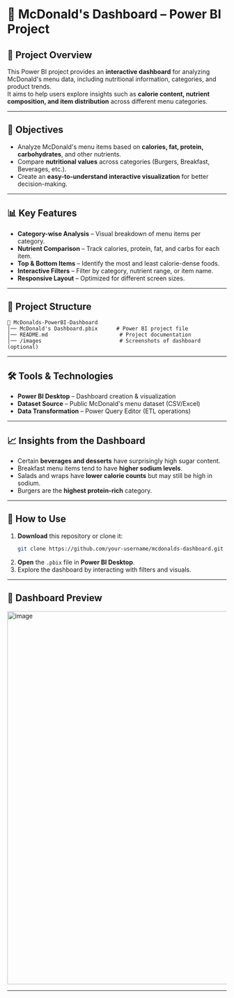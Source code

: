 # 🍔 McDonald's Dashboard – Power BI Project

## 📌 Project Overview
This Power BI project provides an **interactive dashboard** for analyzing McDonald's menu data, including nutritional information, categories, and product trends.  
It aims to help users explore insights such as **calorie content, nutrient composition, and item distribution** across different menu categories.

---

## 🎯 Objectives
- Analyze McDonald's menu items based on **calories, fat, protein, carbohydrates**, and other nutrients.
- Compare **nutritional values** across categories (Burgers, Breakfast, Beverages, etc.).
- Create an **easy-to-understand interactive visualization** for better decision-making.

---

## 📊 Key Features
- **Category-wise Analysis** – Visual breakdown of menu items per category.
- **Nutrient Comparison** – Track calories, protein, fat, and carbs for each item.
- **Top & Bottom Items** – Identify the most and least calorie-dense foods.
- **Interactive Filters** – Filter by category, nutrient range, or item name.
- **Responsive Layout** – Optimized for different screen sizes.

---

## 📂 Project Structure
```
📁 McDonalds-PowerBI-Dashboard
│── McDonald's Dashboard.pbix      # Power BI project file
│── README.md                       # Project documentation
│── /images                         # Screenshots of dashboard (optional)
```

---

## 🛠 Tools & Technologies
- **Power BI Desktop** – Dashboard creation & visualization
- **Dataset Source** – Public McDonald's menu dataset (CSV/Excel)
- **Data Transformation** – Power Query Editor (ETL operations)

---

## 📈 Insights from the Dashboard
- Certain **beverages and desserts** have surprisingly high sugar content.
- Breakfast menu items tend to have **higher sodium levels**.
- Salads and wraps have **lower calorie counts** but may still be high in sodium.
- Burgers are the **highest protein-rich** category.

---

## 🚀 How to Use
1. **Download** this repository or clone it:
   ```bash
   git clone https://github.com/your-username/mcdonalds-dashboard.git
   ```
2. **Open** the `.pbix` file in **Power BI Desktop**.
3. Explore the dashboard by interacting with filters and visuals.

---

## 📸 Dashboard Preview
<img width="1126" height="854" alt="image" src="https://github.com/user-attachments/assets/73cf4729-cc49-4512-a8e2-71264aa8a2f3" />


---

